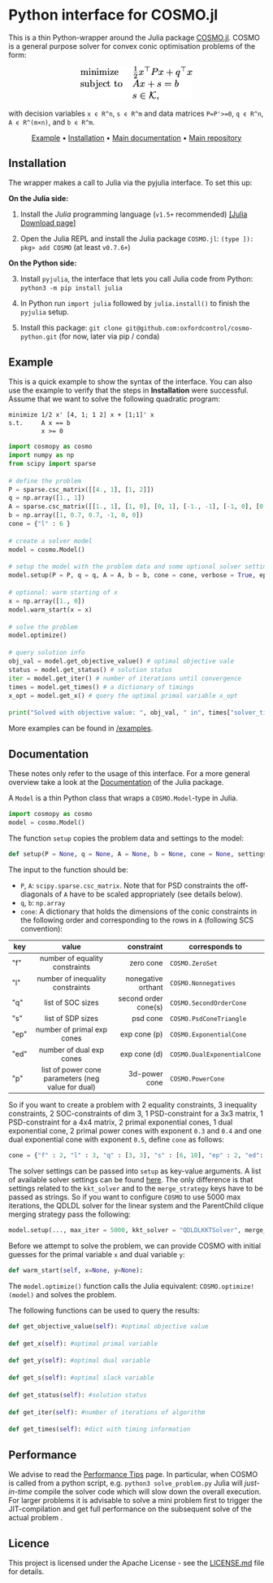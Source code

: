 # Python interface for COSMO.jl

This is a thin Python-wrapper around the Julia package [COSMO.jl](https://github.com/oxfordcontrol/COSMO.jl). COSMO is a general purpose solver for convex conic optimisation problems of the form:
<p align="center">
<img src="https://github.com/migarstka/COSMO_assets/blob/master/cosmo_format.png" width=220px>
</p>


with decision variables `x ϵ R^n`, `s ϵ R^m` and data matrices `P=P'>=0`, `q ϵ R^n`, `A ϵ R^(m×n)`, and `b ϵ R^m`. 


<p align="center">
  <a href="#example">Example</a> •
  <a href="#installation">Installation</a> •
  <a href="https://oxfordcontrol.github.io/COSMO.jl/stable/">Main documentation</a> •
  <a href="https://github.com/oxfordcontrol/COSMO.jl">Main repository</a> 
</p>

## Installation
The wrapper makes a call to Julia via the pyjulia interface. To set this up:

**On the Julia side:**

1. Install the *Julia* programming language (`v1.5+` recommended) [[Julia Download page]](https://julialang.org/downloads/)

2. Open the Julia REPL and install the Julia package `COSMO.jl`: `(type ]): pkg> add COSMO` (at least `v0.7.6+`)

**On the Python side:**

3. Install `pyjulia`, the interface that lets you call Julia code from Python: `python3 -m pip install julia` 

4. In Python run `import julia` followed by `julia.install()` to finish the `pyjulia` setup.

5. Install this package: `git clone git@github.com:oxfordcontrol/cosmo-python.git` (for now, later via pip / conda)


## Example
This is a quick example to show the syntax of the interface. You can also use the example to verify that the steps in **Installation** were successful. Assume that we want to solve the following quadratic program:
```
minimize 1/2 x' [4, 1; 1 2] x + [1;1]' x
s.t.     A x == b 
         x >= 0
```
```python
import cosmopy as cosmo
import numpy as np
from scipy import sparse

# define the problem
P = sparse.csc_matrix([[4., 1], [1, 2]])
q = np.array([1., 1])
A = sparse.csc_matrix([[1., 1], [1, 0], [0, 1], [-1., -1], [-1, 0], [0, -1]])
b = np.array([1, 0.7, 0.7, -1, 0, 0])
cone = {"l" : 6 }

# create a solver model
model = cosmo.Model()

# setup the model with the problem data and some optional solver settings
model.setup(P = P, q = q, A = A, b = b, cone = cone, verbose = True, eps_abs = 1e-5, max_iter = 4000)

# optional: warm starting of x
x = np.array([1., 0])
model.warm_start(x = x)

# solve the problem
model.optimize()

# query solution info
obj_val = model.get_objective_value() # optimal objective vale
status = model.get_status() # solution status
iter = model.get_iter() # number of iterations until convergence
times = model.get_times() # a dictionary of timings 
x_opt = model.get_x() # query the optimal primal variable x_opt

print("Solved with objective value: ", obj_val, " in", times["solver_time"], "s.")
```
More examples can be found in [/examples](https://github.com/oxfordcontrol/cosmo-python/tree/master/examples).

## Documentation
These notes only refer to the usage of this interface. For a more general overview take a look at the [Documentation](https://oxfordcontrol.github.io/COSMO.jl/stable/) of the Julia package.

A `Model` is a thin Python class that wraps a `COSMO.Model`-type in Julia.
```python
import cosmopy as cosmo
model = cosmo.Model()
```
The function `setup` copies the problem data and settings to the model:
```python
def setup(P = None, q = None, A = None, b = None, cone = None, settings**)
```
The input to the function should be:
- `P`, `A`: `scipy.sparse.csc_matrix`. Note that for PSD constraints the off-diagonals of `A` have to be scaled appropriately (see details below).
- `q`, `b`: `np.array`
- `cone`: A dictionary that holds the dimensions of the conic constraints in the following order and corresponding to the rows in `A` (following SCS convention):


| key        | value           | constraint  | corresponds to |
| ------------- |:-------------:| -----:|------ |
| "f"      | number of equality constraints | zero cone |  `COSMO.ZeroSet` |
| "l"      | number of inequality constraints |  nonegative orthant | `COSMO.Nonnegatives` |
| "q" | list of SOC sizes  | second order cone(s) | `COSMO.SecondOrderCone` |
| "s" | list of SDP sizes  | psd cone | `COSMO.PsdConeTriangle` |
| "ep" | number of primal exp cones  | exp cone (p) | `COSMO.ExponentialCone` |
| "ed" | number of dual exp cones  | exp cone (d) | `COSMO.DualExponentialCone` |
| "p" | list of power cone parameters (neg value for dual)  | 3d-power cone | `COSMO.PowerCone` |

So if you want to create a problem with 2 equality constraints, 3 inequality constraints, 2 SOC-constraints of dim 3, 1 PSD-constraint for a 3x3 matrix, 1 PSD-constraint for a 4x4 matrix, 2 primal exponential cones, 1 dual exponential cone, 2 primal power cones with exponent `0.3` and `0.4` and one dual exponential cone with exponent `0.5`, define `cone` as follows:
```python
cone = {"f" : 2, "l" : 3, "q" : [3, 3], "s" : [6, 10], "ep" : 2, "ed": 1, "p" : [0.3, 0.4, -0.5] }
```

The solver settings can be passed into `setup` as key-value arguments. A list of available solver settings can be found [here](https://oxfordcontrol.github.io/COSMO.jl/stable/getting_started/#Settings-1). The only difference is that settings related to the `kkt_solver` and to the `merge_strategy` keys have to be passed as strings. So if you want to configure `COSMO` to use 5000 max  iterations, the QDLDL solver for the linear system and the ParentChild clique merging strategy pass the following:
```python
model.setup(..., max_iter = 5000, kkt_solver = "QDLDLKKTSolver", merge_strategy = "ParentChildMerge")
```

Before we attempt to solve the problem, we can provide COSMO with initial guesses for the primal variable `x` and dual variable `y`:
```python
def warm_start(self, x=None, y=None):
```

The `model.optimize()` function calls the Julia equivalent: `COSMO.optimize!(model)` and solves the problem.

The following functions can be used to query the results:
```python
def get_objective_value(self): #optimal objective value

def get_x(self): #optimal primal variable

def get_y(self): #optimal dual variable

def get_s(self): #optimal slack variable

def get_status(self): #solution status

def get_iter(self): #number of iterations of algorithm

def get_times(self): #dict with timing information
```

## Performance
We advise to read the [Performance Tips](https://oxfordcontrol.github.io/COSMO.jl/stable/performance/) page. In particular, when COSMO is called from a python script, e.g. `python3 solve_problem.py` Julia will *just-in-time* compile the solver code which will slow down the overall execution. For larger problems it is advisable to solve a mini problem first to trigger the JIT-compilation and get full performance on the subsequent solve of the actual problem .

## Licence
This project is licensed under the Apache License - see the [LICENSE.md](LICENSE.md) file for details.
